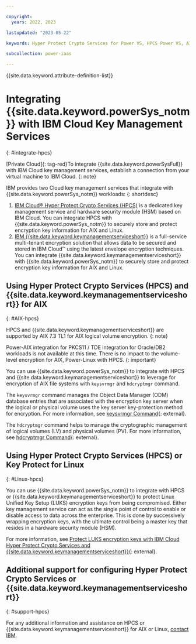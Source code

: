 ```yaml
---

copyright:
  years: 2022, 2023

lastupdated: "2023-05-22"

keywords: Hyper Protect Crypto Services for Power VS, HPCS Power VS, AIX HPCS, LINUX HPCS, Configure HPCS

subcollection: power-iaas

---
```


{{site.data.keyword.attribute-definition-list}}

# Integrating {{site.data.keyword.powerSys_notm}} with IBM Cloud Key Management Services
{: #integrate-hpcs}

[Private Cloud]{: tag-red}To integrate {{site.data.keyword.powerSysFull}} with IBM Cloud key management services, establish a connection from your virtual machine to IBM Cloud.
{: note}

IBM provides two Cloud key management services that integrate with {{site.data.keyword.powerSys_notm}} workloads:
{: shortdesc}

1. [IBM Cloud® Hyper Protect Crypto Services (HPCS)](/docs/hs-crypto?topic=hs-crypto-overview) is a dedicated key management service and hardware security module (HSM) based on IBM Cloud. You can integrate HPCS with {{site.data.keyword.powerSys_notm}} to securely store and protect encryption key information for AIX and Linux.
2. [IBM {{site.data.keyword.keymanagementserviceshort}}](/docs/key-protect?topic=key-protect-about) is a full-service multi-tenant encryption solution that allows data to be secured and stored in IBM Cloud™ using the latest envelope encryption techniques. You can integrate {{site.data.keyword.keymanagementserviceshort}} with {{site.data.keyword.powerSys_notm}} to securely store and protect encryption key information for AIX and Linux.

## Using Hyper Protect Crypto Services (HPCS) and {{site.data.keyword.keymanagementserviceshort}} for AIX
{: #AIX-hpcs}

HPCS and {{site.data.keyword.keymanagementserviceshort}} are supported by AIX 7.3 TL1 for AIX logical volume encryption.
{: note}

Power-AIX integration for PKCS11 / TDE integration for Oracle/DB2 workloads is not available at this time. There is no impact to the volume-level encryption for AIX, Power-Linux with HPCS.
{: important}

You can use {{site.data.keyword.powerSys_notm}} to integrate with HPCS and {{site.data.keyword.keymanagementserviceshort}} to leverage for encryption of AIX file systems with `keysvrmgr` and `hdcryptmgr` command.

The `keysvrmgr` command manages the Object Data Manager (ODM) database entries that are associated with the encryption key server when the logical or physical volume uses the key server key-protection method for encryption. For more information, see [keysvrmgr Command](https://www.ibm.com/docs/en/aix/7.3?topic=k-keysvrmgr-command){: external}.

The `hdcryptmgr` command helps to manage the cryptographic management of logical volumes (LV) and physical volumes (PV). For more information, see [hdcryptmgr Command](https://www.ibm.com/docs/en/aix/7.3?topic=h-hdcryptmgr-command){: external}.

## Using Hyper Protect Crypto Services (HPCS) or Key Protect for Linux
{: #Linux-hpcs}

You can use {{site.data.keyword.powerSys_notm}} to integrate with HPCS or {{site.data.keyword.keymanagementserviceshort}} to protect Linux Unified Key Setup (LUKS) encryption keys from being compromised. Either key management service can act as the single point of control to enable or disable access to data across the enterprise. This is done by successively wrapping encryption keys, with the ultimate control being a master key that resides in a hardware security module (HSM).

For more information, see [Protect LUKS encryption keys with IBM Cloud Hyper Protect Crypto Services and {{site.data.keyword.keymanagementserviceshort}}](https://developer.ibm.com/tutorials/protect-luks-encryption-keys-with-ibm-cloud-hyper-protect-crypto-services/){: external}.

## Additional support for configuring Hyper Protect Crypto Services or {{site.data.keyword.keymanagementserviceshort}}
{: #support-hpcs}

For any additional information and assistance on HPCS or {{site.data.keyword.keymanagementserviceshort}} for AIX or Linux, [contact IBM](mailto:zaas.client.acceleration@ibm.com).
